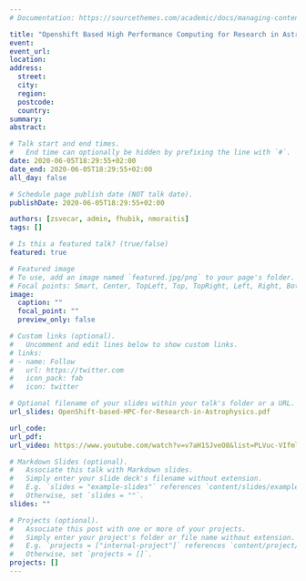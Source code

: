 ```yaml
---
# Documentation: https://sourcethemes.com/academic/docs/managing-content/

title: "Openshift Based High Performance Computing for Research in Astrophysics"
event:
event_url:
location:
address:
  street:
  city:
  region:
  postcode:
  country:
summary:
abstract:

# Talk start and end times.
#   End time can optionally be hidden by prefixing the line with `#`.
date: 2020-06-05T18:29:55+02:00
date_end: 2020-06-05T18:29:55+02:00
all_day: false

# Schedule page publish date (NOT talk date).
publishDate: 2020-06-05T18:29:55+02:00

authors: [zsvecar, admin, fhubik, nmoraitis]
tags: []

# Is this a featured talk? (true/false)
featured: true

# Featured image
# To use, add an image named `featured.jpg/png` to your page's folder. 
# Focal points: Smart, Center, TopLeft, Top, TopRight, Left, Right, BottomLeft, Bottom, BottomRight.
image:
  caption: ""
  focal_point: ""
  preview_only: false

# Custom links (optional).
#   Uncomment and edit lines below to show custom links.
# links:
# - name: Follow
#   url: https://twitter.com
#   icon_pack: fab
#   icon: twitter

# Optional filename of your slides within your talk's folder or a URL.
url_slides: OpenShift-based-HPC-for-Research-in-Astrophysics.pdf

url_code:
url_pdf:
url_video: https://www.youtube.com/watch?v=v7aH1SJveO8&list=PLVuc-VIfmlz3zeKbY2uK8_VqksLDZyaql&index=16

# Markdown Slides (optional).
#   Associate this talk with Markdown slides.
#   Simply enter your slide deck's filename without extension.
#   E.g. `slides = "example-slides"` references `content/slides/example-slides.md`.
#   Otherwise, set `slides = ""`.
slides: ""

# Projects (optional).
#   Associate this post with one or more of your projects.
#   Simply enter your project's folder or file name without extension.
#   E.g. `projects = ["internal-project"]` references `content/project/deep-learning/index.md`.
#   Otherwise, set `projects = []`.
projects: []
---
```


